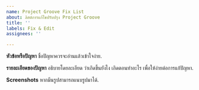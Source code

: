 ```yaml
---
name: Project Groove Fix List
about: ลิสต์การแก้ไขปรับปรุง Project Groove
title: ''
labels: Fix & Edit
assignees: ''

---
```


**หัวข้อหรือปัญหา**
ชื่อปัญหาควรจะอ่านแล้วเข้าใจง่าย.


**รายละเอียดของปัญหา**
อธิบายโดยละเอียด ว่าเกิดขึ้นยังไง เกิดตอนทำอะไร เพื่อให้ง่ายต่อการแก้ปัญหา.

**Screenshots**
หากมีนรูปสามารถแนบรูปมาได้.
